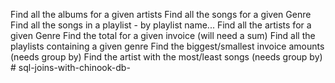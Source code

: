 Find all the albums for a given artists
Find all the songs for a given Genre
Find all the songs in a playlist - by playlist name...
Find all the artists for a given Genre
Find the total for a given invoice (will need a sum)
Find all the playlists containing a given genre
Find the biggest/smallest invoice amounts (needs group by)
Find the artist with the most/least songs (needs group by) # sql-joins-with-chinook-db-
